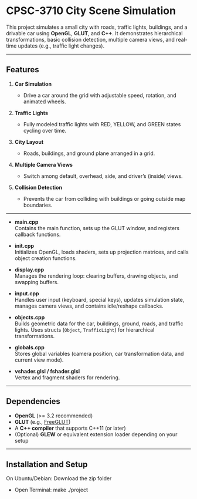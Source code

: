 # CPSC-3710 City Scene Simulation

This project simulates a small city with roads, traffic lights, buildings, and a drivable car using **OpenGL**, **GLUT**, and **C++**. It demonstrates hierarchical transformations, basic collision detection, multiple camera views, and real-time updates (e.g., traffic light changes).

---

## Features
1. **Car Simulation**  
   - Drive a car around the grid with adjustable speed, rotation, and animated wheels.

2. **Traffic Lights**  
   - Fully modeled traffic lights with RED, YELLOW, and GREEN states cycling over time.

3. **City Layout**  
   - Roads, buildings, and ground plane arranged in a grid.

4. **Multiple Camera Views**  
   - Switch among default, overhead, side, and driver’s (inside) views.

5. **Collision Detection**  
   - Prevents the car from colliding with buildings or going outside map boundaries.

---
- **main.cpp**  
  Contains the main function, sets up the GLUT window, and registers callback functions.

- **init.cpp**  
  Initializes OpenGL, loads shaders, sets up projection matrices, and calls object creation functions.

- **display.cpp**  
  Manages the rendering loop: clearing buffers, drawing objects, and swapping buffers.

- **input.cpp**  
  Handles user input (keyboard, special keys), updates simulation state, manages camera views, and contains idle/reshape callbacks.

- **objects.cpp**  
  Builds geometric data for the car, buildings, ground, roads, and traffic lights. Uses structs (`Object`, `TrafficLight`) for hierarchical transformations.

- **globals.cpp**  
  Stores global variables (camera position, car transformation data, and current view mode).

- **vshader.glsl / fshader.glsl**  
  Vertex and fragment shaders for rendering.

---

## Dependencies
- **OpenGL** (>= 3.2 recommended)
- **GLUT** (e.g., [FreeGLUT](http://freeglut.sourceforge.net/))
- A **C++ compiler** that supports C++11 (or later)
- (Optional) **GLEW** or equivalent extension loader depending on your setup

---

## Installation and Setup

On Ubuntu/Debian:
Download the zip folder
- Open Terminal:
make
./project

